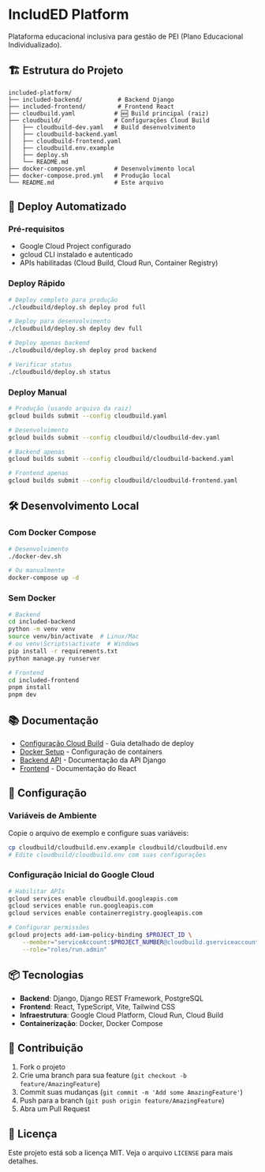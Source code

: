 # IncludED Platform

Plataforma educacional inclusiva para gestão de PEI (Plano Educacional Individualizado).

## 🏗️ Estrutura do Projeto

```
included-platform/
├── included-backend/          # Backend Django
├── included-frontend/         # Frontend React
├── cloudbuild.yaml           # 🆕 Build principal (raiz)
├── cloudbuild/               # Configurações Cloud Build
│   ├── cloudbuild-dev.yaml   # Build desenvolvimento
│   ├── cloudbuild-backend.yaml
│   ├── cloudbuild-frontend.yaml
│   ├── cloudbuild.env.example
│   ├── deploy.sh
│   └── README.md
├── docker-compose.yml        # Desenvolvimento local
├── docker-compose.prod.yml   # Produção local
└── README.md                 # Este arquivo
```

## 🚀 Deploy Automatizado

### Pré-requisitos
- Google Cloud Project configurado
- gcloud CLI instalado e autenticado
- APIs habilitadas (Cloud Build, Cloud Run, Container Registry)

### Deploy Rápido

```bash
# Deploy completo para produção
./cloudbuild/deploy.sh deploy prod full

# Deploy para desenvolvimento
./cloudbuild/deploy.sh deploy dev full

# Deploy apenas backend
./cloudbuild/deploy.sh deploy prod backend

# Verificar status
./cloudbuild/deploy.sh status
```

### Deploy Manual

```bash
# Produção (usando arquivo da raiz)
gcloud builds submit --config cloudbuild.yaml

# Desenvolvimento
gcloud builds submit --config cloudbuild/cloudbuild-dev.yaml

# Backend apenas
gcloud builds submit --config cloudbuild/cloudbuild-backend.yaml

# Frontend apenas
gcloud builds submit --config cloudbuild/cloudbuild-frontend.yaml
```

## 🛠️ Desenvolvimento Local

### Com Docker Compose
```bash
# Desenvolvimento
./docker-dev.sh

# Ou manualmente
docker-compose up -d
```

### Sem Docker
```bash
# Backend
cd included-backend
python -m venv venv
source venv/bin/activate  # Linux/Mac
# ou venv\Scripts\activate  # Windows
pip install -r requirements.txt
python manage.py runserver

# Frontend
cd included-frontend
pnpm install
pnpm dev
```

## 📚 Documentação

- [Configuração Cloud Build](cloudbuild/README.md) - Guia detalhado de deploy
- [Docker Setup](DOCKER_SETUP.md) - Configuração de containers
- [Backend API](included-backend/) - Documentação da API Django
- [Frontend](included-frontend/) - Documentação do React

## 🔧 Configuração

### Variáveis de Ambiente
Copie o arquivo de exemplo e configure suas variáveis:
```bash
cp cloudbuild/cloudbuild.env.example cloudbuild/cloudbuild.env
# Edite cloudbuild/cloudbuild.env com suas configurações
```

### Configuração Inicial do Google Cloud
```bash
# Habilitar APIs
gcloud services enable cloudbuild.googleapis.com
gcloud services enable run.googleapis.com
gcloud services enable containerregistry.googleapis.com

# Configurar permissões
gcloud projects add-iam-policy-binding $PROJECT_ID \
    --member="serviceAccount:$PROJECT_NUMBER@cloudbuild.gserviceaccount.com" \
    --role="roles/run.admin"
```

## 📦 Tecnologias

- **Backend**: Django, Django REST Framework, PostgreSQL
- **Frontend**: React, TypeScript, Vite, Tailwind CSS
- **Infraestrutura**: Google Cloud Platform, Cloud Run, Cloud Build
- **Containerização**: Docker, Docker Compose

## 🤝 Contribuição

1. Fork o projeto
2. Crie uma branch para sua feature (`git checkout -b feature/AmazingFeature`)
3. Commit suas mudanças (`git commit -m 'Add some AmazingFeature'`)
4. Push para a branch (`git push origin feature/AmazingFeature`)
5. Abra um Pull Request

## 📄 Licença

Este projeto está sob a licença MIT. Veja o arquivo `LICENSE` para mais detalhes. 